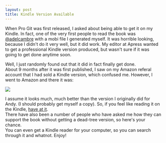```yaml
---
layout: post
title: Kindle Version Available
---
```


When Pro Git was first released, I asked about being able to get it on my Kindle.
In fact, one of the very first people to read the book was <a href="http://twitter.com/adelcambre">@adelcambre</a> with a 
mobi file I generated myself.  It was horrible looking, because I didn't do it 
very well, but it did work. My editor at Apress wanted to get a professional 
Kindle version produced, but wasn't sure if it was going to get done anytime
soon. 

Well, I just randomly found out that it did in fact finally get done.  
About 9 months after it was first published, I saw on my Amazon referal account
that I had sold a Kindle version, which confused me.  However, I went to Amazon
and there it was:

<a href="http://www.amazon.com/gp/product/B003NHRMXA?ie=UTF8&tag=prgi-20&linkCode=as2&camp=1789&creative=390957&creativeASIN=B003NHRMXA"><img border="0" src="http://ecx.images-amazon.com/images/I/51joD88JCAL._SL500_AA266_PIkin2,BottomRight,-3,34_AA300_SH20_OU01_.jpg"></a><img src="http://www.assoc-amazon.com/e/ir?t=prgi-20&l=as2&o=1&a=B003NHRMXA" width="1" height="1" border="0" alt="" style="border:none !important; margin:0px !important;" />

I assume it looks much, much better than the version I originally did for Andy.
(I should probably get myself a copy).  So, if you feel like reading it on the 
Kindle, <a href="http://www.amazon.com/gp/product/B003NHRMXA?ie=UTF8&tag=prgi-20&linkCode=as2&camp=1789&creative=390957&creativeASIN=B003NHRMXA">have at it</a>.  
There have also been a number of people who have asked me how they can support 
the book without getting a dead-tree version, so here's your chance.  
You can even get a Kindle reader for your computer, so you can search through it and whatnot.  Enjoy!
